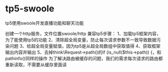 # tp5-swoole
tp5使用swoole开发直播功能和聊天功能


创建一个http服务，文件位置swoole/http
兼容tp5步骤：
1、加载tp5框架内容，为了能使用tp5的功能
2、清除超全局变量，防止每次请求参数不一致导致数据污染问题
3、给超全局变量赋值，因为tp5是从超全局数组中获取值得
4、获取框架输出内容并输出
5、去掉think\Request->path()的if (is_null($this->path)) {，和pathinfo()同样的操作
   为了解决路由被缓存的问题，我们的需求每次请求的路由都重新读取，不需要从缓存里面读
 